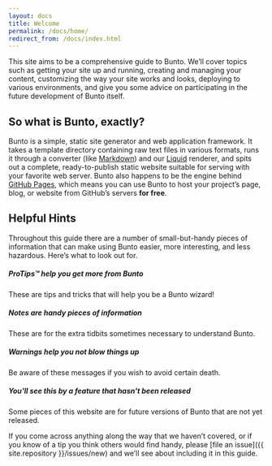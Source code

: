 ```yaml
---
layout: docs
title: Welcome
permalink: /docs/home/
redirect_from: /docs/index.html
---
```


This site aims to be a comprehensive guide to Bunto. We’ll cover topics such
as getting your site up and running, creating and managing your content,
customizing the way your site works and looks, deploying to various
environments, and give you some advice on participating in the future
development of Bunto itself.

## So what is Bunto, exactly?

Bunto is a simple, static site generator and web application framework. It takes a template
directory containing raw text files in various formats, runs it through
a converter (like [Markdown](https://daringfireball.net/projects/markdown/))
and our [Liquid](https://github.com/Shopify/liquid/wiki) renderer, and
spits out a complete, ready-to-publish static website suitable
for serving with your favorite web server. Bunto also happens to be the engine
behind [GitHub Pages](https://pages.github.com), which means you can use Bunto
to host your project’s page, blog, or website from GitHub’s servers **for
free**.

## Helpful Hints

Throughout this guide there are a number of small-but-handy pieces of
information that can make using Bunto easier, more interesting, and less
hazardous. Here’s what to look out for.

<div class="note">
  <h5>ProTips™ help you get more from Bunto</h5>
  <p>These are tips and tricks that will help you be a Bunto wizard!</p>
</div>

<div class="note info">
  <h5>Notes are handy pieces of information</h5>
  <p>These are for the extra tidbits sometimes necessary to understand
     Bunto.</p>
</div>

<div class="note warning">
  <h5>Warnings help you not blow things up</h5>
  <p>Be aware of these messages if you wish to avoid certain death.</p>
</div>

<div class="note unreleased">
  <h5>You'll see this by a feature that hasn't been released</h5>
  <p>Some pieces of this website are for future versions of Bunto that
    are not yet released.</p>
</div>

If you come across anything along the way that we haven’t covered, or if you
know of a tip you think others would find handy, please [file an
issue]({{ site.repository }}/issues/new) and we’ll see about
including it in this guide.
